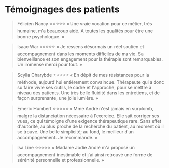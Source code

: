 # Témoignages des patients

> Félicien Nancy
> ⭐⭐⭐⭐⭐
> « Une vraie vocation pour ce métier, très humaine, m'a beaucoup aidé. A toutes les qualités pour être une bonne psychologue. »

> Isaac War
> ⭐⭐⭐⭐⭐
> « Je ressens désormais un réel soutien et accompagnement dans les moments difficiles de ma vie. Sa bienveillance et son engagement pour la thérapie sont remarquables. Un immense merci pour tout. »

> Scylla Charybde
> ⭐⭐⭐⭐⭐
> « En dépit de mes résistances pour la méthode, aujourd'hui entièrement convaincue. Thérapeute qui a donc su faire vivre ses outils, le cadre et l'approche, pour se mettre à niveau des patients. Une très belle fluidité dans les entretiens, et de façon surprenante, une jolie lumière. »

> Emeric Humbert
> ⭐⭐⭐⭐⭐
> « Mme André n'est jamais en surplomb, malgré la distanciation nécessaire à l'exercice. Elle sait corriger ses vues, ce qui témoigne d'une exigence thérapeutique rare. Sans effet d'autorité, au plus proche de la recherche du patient, au moment où il se trouve. Une belle simplicité; au fond, le meilleur d'un accompagnement. Je recommande. »

> Isa Line
> ⭐⭐⭐⭐⭐
> « Madame Jodie André m'a proposé un accompagnement inestimable et j'ai ainsi retrouvé une forme de sérénité personnelle et professionnelle. »
